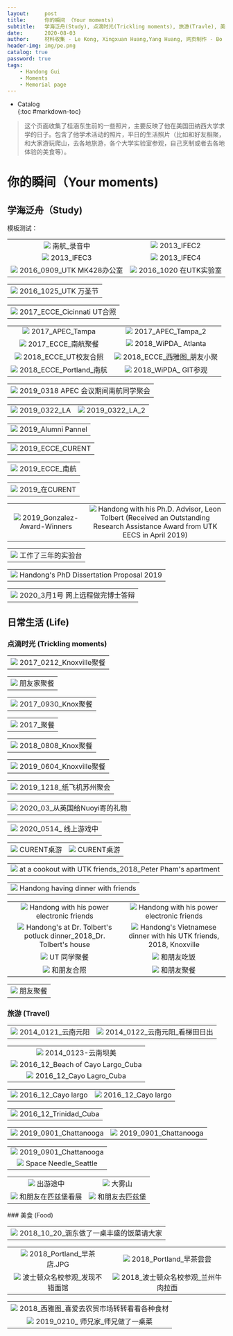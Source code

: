 ```yaml
---
layout:     post
title:      你的瞬间 （Your moments)
subtitle:   学海泛舟(Study), 点滴时光(Trickling moments), 旅游(Travle), 美食(Food)
date:       2020-08-03
author:     材料收集 - Le Kong, Xingxuan Huang,Yang Huang, 网页制作 - Bo Liu
header-img: img/pe.png
catalog: true
password: true
tags:
    - Handong Gui
    - Moments
    - Memorial page
---
```

* Catalog   
{:toc #markdown-toc}

> 这个页面收集了桂涵东生前的一些照片，主要反映了他在美国田纳西大学求学的日子。包含了他学术活动的照片，平日的生活照片（比如和好友相聚，和大家游玩爬山，去各地旅游，各个大学实验室参观，自己烹制或者去各地体验的美食等）。

# 你的瞬间（Your moments)

## 学海泛舟（Study)
模板测试：
<table>
    <tr>
        <td ><center><img src="../../../../img/moment/Study/在南航_录音中.JPG"> 南航_录音中 </center></td>
        <td ><center><img src="../../../../img/moment/Study/2013_IFEC2.JPG"> 2013_IFEC2 </center></td>
    </tr>
    <tr>
        <td ><center><img src="../../../../img/moment/Study/2013_IFEC3.JPG"> 2013_IFEC3 </center></td>
        <td ><center><img src="../../../../img/moment/Study/2013_IFEC4.JPG"> 2013_IFEC4 </center></td>
    </tr>
	<tr>
        <td ><center><img src="../../../../img/moment/Study/2016_0909_UTK_MK428.jpeg"> 2016_0909_UTK MK428办公室</center></td>
        <td ><center><img src="../../../../img/moment/Study/2016_1020_UTK_MK124.jpeg"> 2016_1020 在UTK实验室 </center></td>
    </tr>
</table>

<table>
    <tr>
        <td ><center><img src="../../../../img/moment/Study/2016_1025_UTK.jpeg"> 2016_1025_UTK 万圣节 </center></td>        
    </tr>
</table>

<table>
	 <tr>       
        <td ><center><img src="../../../../img/moment/Study/2017 ECCE_Cicinnati group.JPG"> 2017_ECCE_Cicinnati UT合照 </center></td>
    </tr>
</table>

<table>
	 <tr>
        <td ><center><img src="../../../../img/moment/Study/2017_APEC_Tampa.jpeg"> 2017_APEC_Tampa </center></td>
        <td ><center><img src="../../../../img/moment/Study/2017_APEC_Tampa_2.jpeg"> 2017_APEC_Tampa_2</center></td>
    </tr>
    <tr>
        <td ><center><img src="../../../../img/moment/Study/2017_ECCE_南航聚餐.jpg"> 2017_ECCE_南航聚餐 </center></td>
        <td ><center><img src="../../../../img/moment/Study/2018 WiPDA_ Atlanta.jpeg"> 2018_WiPDA_ Atlanta </center></td>
    </tr>
	<tr>
        <td ><center><img src="../../../../img/moment/Study/2018_ECCE_ UT alumni photo.jpg"> 2018_ECCE_UT校友合照</center></td>
        <td ><center><img src="../../../../img/moment/Study/2018_ECCE_Portland.jpg"> 2018_ECCE_西雅图_朋友小聚 </center></td>
    </tr>
    <tr>
        <td ><center><img src="../../../../img/moment/Study/2018_ECCE_Portland_南航.jpg"> 2018_ECCE_Portland_南航 </center></td>
        <td ><center><img src="../../../../img/moment/Study/2018_WiPDA_ GT.jpeg"> 2018_WiPDA_ GIT参观</center></td>
    </tr>
</table>
	
<table>
	<tr>
        <td ><center><img src="../../../../img/moment/Study/2019_0318 APEC 会议期间南航同学聚会.png"> 2019_0318 APEC 会议期间南航同学聚会 </center></td>      
    </tr>
</table>

<table>
    <tr>
         <td ><center><img src="../../../../img/moment/Study/2019_0322_LA.jpeg"> 2019_0322_LA </center></td>
        <td ><center><img src="../../../../img/moment/Study/2019_0322_LA_2.jpeg"> 2019_0322_LA_2 </center></td>
    </tr>
</table>

<table>
	 <tr>      
        <td ><center><img src="../../../../img/moment/Study/2019_Alumni Pannel.JPG"> 2019_Alumni Pannel </center></td>
    </tr>
<table>
	<tr>      
        <td ><center><img src="../../../../img/moment/Study/2019_ECCE_CURENT.JPG"> 2019_ECCE_CURENT </center></td>
    </tr>
</table>

<table>	
	<tr>
        <td ><center><img src="../../../../img/moment/Study/2019_ECCE_南航.JPG"> 2019_ECCE_南航 </center></td>
    </tr>
</table>

<table>		
	<tr>
        <td ><center><img src="../../../../img/moment/Study/2019_在CURENT.jpg"> 2019_在CURENT </center></td>
    </tr>
</table>

<table>	
    <tr>
        <td ><center><img src="../../../../img/moment/Study/2019_Gonzalez-Award-Winners.jpg"> 2019_Gonzalez-Award-Winners </center></td>
        <td ><center><img src="../../../../img/moment/Study/Handong with his Ph.D. Advisor, Leon Tolbert (Received an Outstanding Research Assistance Award from UTK EECS in April 2019).jpg"> Handong with his Ph.D. Advisor, Leon Tolbert (Received an Outstanding Research Assistance Award from UTK EECS in April 2019) </center></td>
    </tr>
</table>

<table>	
	<tr>
        <td ><center><img src="../../../../img/moment/Study/工作了三年的实验台.png"> 工作了三年的实验台 </center></td>        
    </tr>
</table>

<table>	
	<tr>        
        <td ><center><img src="../../../../img/moment/Study/Handong's PhD Dissertation Proposal 2019, UT, Knoxville.jpg"> Handong's PhD Dissertation Proposal 2019 </center></td>
    </tr>
</table>

<table>	
	<tr>        
        <td ><center><img src="../../../../img/moment/Study/Mar_30_01.jpg"> 2020_3月1号 网上远程做完博士答辩 </center></td>
    </tr>	
</table>

## 日常生活 (Life)

### 点滴时光 (Trickling moments)
<table>	
    <tr>
        <td ><center><img src="../../../../img/moment/Study/2017_0212_Knoxville聚餐.jpg"> 2017_0212_Knoxville聚餐 </center></td>
    </tr>
</table>

<table>	
	<tr>
        <td ><center><img src="../../../../img/moment/Study/2017_0312_蒋玲家.jpeg"> 朋友家聚餐 </center></td>        
    </tr>
</table>

<table>	
	<tr>        
        <td ><center><img src="../../../../img/moment/Study/2017_0930_Knox聚餐.PNG"> 2017_0930_Knox聚餐 </center></td>
    </tr>
</table>

<table>	
	<tr>
        <td ><center><img src="../../../../img/moment/Study/2017_聚餐jpg.jpg"> 2017_聚餐 </center></td>
    </tr>
</table>

<table>	
	<tr>
        <td ><center><img src="../../../../img/moment/Study/2018_0808_Knox聚餐.PNG"> 2018_0808_Knox聚餐 </center></td>        
    </tr>
</table>

<table>	
	<tr>        
        <td ><center><img src="../../../../img/moment/Study/2019_0604_Knoxville聚餐.JPG"> 2019_0604_Knoxville聚餐 </center></td>
    </tr>
</table>

<table>	
	<tr>
        <td ><center><img src="../../../../img/moment/Study/2019_1218_纸飞机苏州聚会.png"> 2019_1218_纸飞机苏州聚会 </center></td>        
    </tr>
</table>

<table>	
	<tr>        
        <td ><center><img src="../../../../img/moment/Study/2020_03_从英国给Nuoyi寄的礼物.png"> 2020_03_从英国给Nuoyi寄的礼物 </center></td>
    </tr>
</table>

<table>	
	<tr>
        <td ><center><img src="../../../../img/moment/Study/2020_0514_ 线上游戏中.jpeg"> 2020_0514_ 线上游戏中 </center></td>        
    </tr>
</table>

<table>	
	<tr>        
        <td ><center><img src="../../../../img/moment/Study/CURENT桌游.JPG"> CURENT桌游 </center></td>
		<td ><center><img src="../../../../img/moment/Study/CURENT桌游2.JPG"> CURENT桌游 </center></td>
    </tr>
</table>

<table>	
	<tr>        
        <td ><center><img src="../../../../img/moment/Study/Handong at a cookout with his UTK friends_2018_Peter Pham's apartment.jpg"> at a cookout with UTK friends_2018_Peter Pham's apartment </center></td>
    </tr>
</table>

<table>	
	<tr>
        <td ><center><img src="../../../../img/moment/Study/Handong having dinner with friends.jpg"> Handong having dinner with friends </center></td>        
    </tr>
</table>

<table>	
	<tr>        
        <td ><center><img src="../../../../img/moment/Study/Handong with friends from UTK.jpg"> Handong with his power electronic friends </center></td>
		<td ><center><img src="../../../../img/moment/Study/Handong with his power electronic friends.jpg"> Handong with his power electronic friends </center></td>
    </tr>
		<tr>        
        <td ><center><img src="../../../../img/moment/Study/Handong's at Dr. Tolbert's potluck dinner_2018_Dr. Tolbert's house.jpg"> Handong's at Dr. Tolbert's potluck dinner_2018_Dr. Tolbert's house </center></td>
		<td ><center><img src="../../../../img/moment/Study/Handong's Vietnamese dinner with his UTK friends, 2018, Knoxville.jpg"> Handong's Vietnamese dinner with his UTK friends, 2018, Knoxville </center></td>
    </tr>
	<tr> 
        <td ><center><img src="../../../../img/moment/Study/同学聚餐.JPG"> UT 同学聚餐 </center></td>
		<td ><center><img src="../../../../img/moment/Study/和朋友吃饭.JPG"> 和朋友吃饭 </center></td>
    </tr>	
	<tr>        
        <td ><center><img src="../../../../img/moment/Study/和朋友合照.jpg"> 和朋友合照 </center></td>
		<td ><center><img src="../../../../img/moment/Study/和朋友聚餐.jpg"> 和朋友聚餐 </center></td>
    </tr>
</table>

<table>	
	<tr>
        <td ><center><img src="../../../../img/moment/Study/朋友聚餐.jpg"> 朋友聚餐 </center></td>        
    </tr>
</table>

### 旅游 (Travel)
<table>	
	<tr>        
        <td ><center><img src="../../../../img/moment/Study/2014_0121_云南元阳.png"> 2014_0121_云南元阳 </center></td>
		<td ><center><img src="../../../../img/moment/Study/2014_0122_云南元阳_看梯田日出.png"> 2014_0122_云南元阳_看梯田日出 </center></td>
    </tr>
</table>

<table>	
	<tr>        
        <td ><center><img src="../../../../img/moment/Study/2014_0123-云南坝美.png"> 2014_0123-云南坝美 </center></td>		
    </tr>	
	<tr>        
     	<td ><center><img src="../../../../img/moment/Study/2016_12_Beach of Cayo Largo_Cuba.jpg"> 2016_12_Beach of Cayo Largo_Cuba </center></td>
    </tr>
	<tr>       
		<td ><center><img src="../../../../img/moment/Study/2016_12_Cayo Lagro_Cuba.jpg"> 2016_12_Cayo Lagro_Cuba </center></td>
    </tr>
</table>

<table>	
	<tr>        
        <td ><center><img src="../../../../img/moment/Study/2016_12_Cayo largo.jpg"> 2016_12_Cayo largo </center></td>
		<td ><center><img src="../../../../img/moment/Study/2016_12_Cayo largo2.jpg"> 2016_12_Cayo largo </center></td>
    </tr>
</table>

<table>	
	<tr>      
		<td ><center><img src="../../../../img/moment/Study/2016_12_Trinidad_Cuba.jpg"> 2016_12_Trinidad_Cuba </center></td>
    </tr>
</table>

<table>	
	<tr>        
        <td ><center><img src="../../../../img/moment/Study/2019_0901_Chattanooga.JPG"> 2019_0901_Chattanooga </center></td>
		<td ><center><img src="../../../../img/moment/Study/2019_0901_Chattanooga_2.JPG"> 2019_0901_Chattanooga </center></td>
    </tr>
</table>

<table>	
	<tr>      
		<td ><center><img src="../../../../img/moment/Study/2019_0901_Chattanooga_3.jpeg"> 2019_0901_Chattanooga </center></td>
    </tr>
	<tr>      
		<td ><center><img src="../../../../img/moment/Study/Space Needle_Seattle.JPG"> Space Needle_Seattle </center></td>
    </tr>
</table>

<table>	
	<tr>        
        <td ><center><img src="../../../../img/moment/Study/出游途中.JPG"> 出游途中 </center></td>
		<td ><center><img src="../../../../img/moment/Study/大雾山.jpeg"> 大雾山 </center></td>
    </tr>
	<tr>        
        <td ><center><img src="../../../../img/moment/Study/和朋友在匹兹堡看展.JPG"> 和朋友在匹兹堡看展 </center></td>
		<td ><center><img src="../../../../img/moment/Study/和朋友去匹兹堡.JPG"> 和朋友去匹兹堡 </center></td>
    </tr>
</table>
### 美食 (Food)
<table>	
	<tr>      
		<td ><center><img src="../../../../img/moment/Study/‎2018_10_20_涵东做了一桌丰盛的饭菜请大家.JPG">‎ 2018_10_20_涵东做了一桌丰盛的饭菜请大家 </center></td>
    </tr>
</table>

<table>	
	<tr>      
		<td ><center><img src="../../../../img/moment/Study/2018_Portland_早茶店.JPG"> 2018_Portland_早茶店.JPG </center></td>
		<td ><center><img src="../../../../img/moment/Study/2018_Portland_早茶尝尝.JPG"> 2018_Portland_早茶尝尝 </center></td>
    </tr>
	<tr>      
		<td ><center><img src="../../../../img/moment/Study/2018_波士顿众名校参观_发现不错面馆.jpg"> 波士顿众名校参观_发现不错面馆 </center></td>
		<td ><center><img src="../../../../img/moment/Study/2018_波士顿众名校参观_兰州牛肉拉面_.jpg"> 2018_波士顿众名校参观_兰州牛肉拉面 </center></td>
    </tr>
</table>
 
 <table>	
	<tr>      
		<td ><center><img src="../../../../img/moment/Study/2018_西雅图农贸市场转转"> 2018_西雅图_喜爱去农贸市场转转看看各种食材 </center></td>
    </tr>
	<tr>      
		<td ><center><img src="../../../../img/moment/Study/2019_0210_ 师兄家_师兄做了一桌菜.JPG"> 2019_0210_ 师兄家_师兄做了一桌菜 </center></td>
	</tr>
</table>